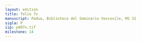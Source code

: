 ```yaml
---
layout: edition
title: folio 7v
manuscript: Padua, Biblioteca del Seminario Vescovile, MS 32
sigla: P
iip: p007v.tif
milestone: 14
---
```

